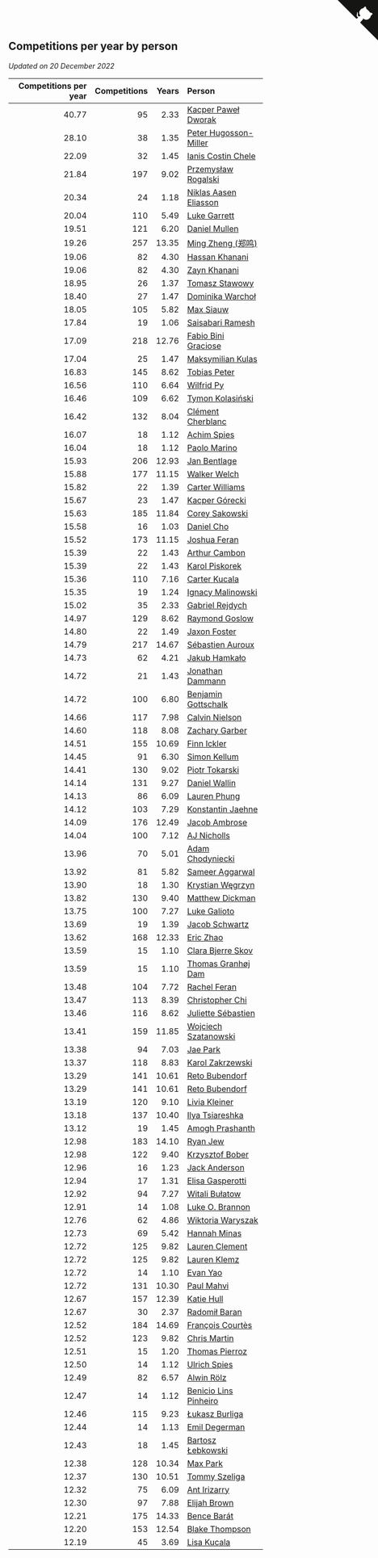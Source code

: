 ## Competitions per year by person

*Updated on 20 December 2022*

| Competitions per year | Competitions | Years | Person |
| ---: | ---: | ---: | :--- |
| 40.77 | 95 | 2.33 | [Kacper Paweł Dworak](https://www.worldcubeassociation.org/persons/2020DWOR01) |
| 28.10 | 38 | 1.35 | [Peter Hugosson-Miller](https://www.worldcubeassociation.org/persons/2021HUGO01) |
| 22.09 | 32 | 1.45 | [Ianis Costin Chele](https://www.worldcubeassociation.org/persons/2021CHEL01) |
| 21.84 | 197 | 9.02 | [Przemysław Rogalski](https://www.worldcubeassociation.org/persons/2013ROGA02) |
| 20.34 | 24 | 1.18 | [Niklas Aasen Eliasson](https://www.worldcubeassociation.org/persons/2021ELIA01) |
| 20.04 | 110 | 5.49 | [Luke Garrett](https://www.worldcubeassociation.org/persons/2017GARR05) |
| 19.51 | 121 | 6.20 | [Daniel Mullen](https://www.worldcubeassociation.org/persons/2016MULL04) |
| 19.26 | 257 | 13.35 | [Ming Zheng (郑鸣)](https://www.worldcubeassociation.org/persons/2009ZHEN11) |
| 19.06 | 82 | 4.30 | [Hassan Khanani](https://www.worldcubeassociation.org/persons/2018KHAN26) |
| 19.06 | 82 | 4.30 | [Zayn Khanani](https://www.worldcubeassociation.org/persons/2018KHAN28) |
| 18.95 | 26 | 1.37 | [Tomasz Stawowy](https://www.worldcubeassociation.org/persons/2021STAW01) |
| 18.40 | 27 | 1.47 | [Dominika Warchoł](https://www.worldcubeassociation.org/persons/2021WARC01) |
| 18.05 | 105 | 5.82 | [Max Siauw](https://www.worldcubeassociation.org/persons/2017SIAU02) |
| 17.84 | 19 | 1.06 | [Saisabari Ramesh](https://www.worldcubeassociation.org/persons/2021RAME01) |
| 17.09 | 218 | 12.76 | [Fabio Bini Graciose](https://www.worldcubeassociation.org/persons/2010GRAC02) |
| 17.04 | 25 | 1.47 | [Maksymilian Kulas](https://www.worldcubeassociation.org/persons/2021KULA02) |
| 16.83 | 145 | 8.62 | [Tobias Peter](https://www.worldcubeassociation.org/persons/2014PETE03) |
| 16.56 | 110 | 6.64 | [Wilfrid Py](https://www.worldcubeassociation.org/persons/2016PYWI01) |
| 16.46 | 109 | 6.62 | [Tymon Kolasiński](https://www.worldcubeassociation.org/persons/2016KOLA02) |
| 16.42 | 132 | 8.04 | [Clément Cherblanc](https://www.worldcubeassociation.org/persons/2014CHER05) |
| 16.07 | 18 | 1.12 | [Achim Spies](https://www.worldcubeassociation.org/persons/2021SPIE01) |
| 16.04 | 18 | 1.12 | [Paolo Marino](https://www.worldcubeassociation.org/persons/2021MARI04) |
| 15.93 | 206 | 12.93 | [Jan Bentlage](https://www.worldcubeassociation.org/persons/2010BENT01) |
| 15.88 | 177 | 11.15 | [Walker Welch](https://www.worldcubeassociation.org/persons/2011WELC01) |
| 15.82 | 22 | 1.39 | [Carter Williams](https://www.worldcubeassociation.org/persons/2021WILL06) |
| 15.67 | 23 | 1.47 | [Kacper Górecki](https://www.worldcubeassociation.org/persons/2021GORE01) |
| 15.63 | 185 | 11.84 | [Corey Sakowski](https://www.worldcubeassociation.org/persons/2011SAKO01) |
| 15.58 | 16 | 1.03 | [Daniel Cho](https://www.worldcubeassociation.org/persons/2021CHOD01) |
| 15.52 | 173 | 11.15 | [Joshua Feran](https://www.worldcubeassociation.org/persons/2011FERA01) |
| 15.39 | 22 | 1.43 | [Arthur Cambon](https://www.worldcubeassociation.org/persons/2021CAMB01) |
| 15.39 | 22 | 1.43 | [Karol Piskorek](https://www.worldcubeassociation.org/persons/2021PISK01) |
| 15.36 | 110 | 7.16 | [Carter Kucala](https://www.worldcubeassociation.org/persons/2015KUCA01) |
| 15.35 | 19 | 1.24 | [Ignacy Malinowski](https://www.worldcubeassociation.org/persons/2021MALI02) |
| 15.02 | 35 | 2.33 | [Gabriel Rejdych](https://www.worldcubeassociation.org/persons/2020REJD01) |
| 14.97 | 129 | 8.62 | [Raymond Goslow](https://www.worldcubeassociation.org/persons/2014GOSL01) |
| 14.80 | 22 | 1.49 | [Jaxon Foster](https://www.worldcubeassociation.org/persons/2021FOST01) |
| 14.79 | 217 | 14.67 | [Sébastien Auroux](https://www.worldcubeassociation.org/persons/2008AURO01) |
| 14.73 | 62 | 4.21 | [Jakub Hamkało](https://www.worldcubeassociation.org/persons/2018HAMK01) |
| 14.72 | 21 | 1.43 | [Jonathan Dammann](https://www.worldcubeassociation.org/persons/2021DAMM01) |
| 14.72 | 100 | 6.80 | [Benjamin Gottschalk](https://www.worldcubeassociation.org/persons/2016GOTT01) |
| 14.66 | 117 | 7.98 | [Calvin Nielson](https://www.worldcubeassociation.org/persons/2014NIEL03) |
| 14.60 | 118 | 8.08 | [Zachary Garber](https://www.worldcubeassociation.org/persons/2014GARB01) |
| 14.51 | 155 | 10.69 | [Finn Ickler](https://www.worldcubeassociation.org/persons/2012ICKL01) |
| 14.45 | 91 | 6.30 | [Simon Kellum](https://www.worldcubeassociation.org/persons/2016KELL12) |
| 14.41 | 130 | 9.02 | [Piotr Tokarski](https://www.worldcubeassociation.org/persons/2013TOKA01) |
| 14.14 | 131 | 9.27 | [Daniel Wallin](https://www.worldcubeassociation.org/persons/2013WALL03) |
| 14.13 | 86 | 6.09 | [Lauren Phung](https://www.worldcubeassociation.org/persons/2016PHUN02) |
| 14.12 | 103 | 7.29 | [Konstantin Jaehne](https://www.worldcubeassociation.org/persons/2015JAEH01) |
| 14.09 | 176 | 12.49 | [Jacob Ambrose](https://www.worldcubeassociation.org/persons/2010AMBR01) |
| 14.04 | 100 | 7.12 | [AJ Nicholls](https://www.worldcubeassociation.org/persons/2015NICH04) |
| 13.96 | 70 | 5.01 | [Adam Chodyniecki](https://www.worldcubeassociation.org/persons/2017CHOD02) |
| 13.92 | 81 | 5.82 | [Sameer Aggarwal](https://www.worldcubeassociation.org/persons/2017AGGA01) |
| 13.90 | 18 | 1.30 | [Krystian Węgrzyn](https://www.worldcubeassociation.org/persons/2021WEGR01) |
| 13.82 | 130 | 9.40 | [Matthew Dickman](https://www.worldcubeassociation.org/persons/2013DICK01) |
| 13.75 | 100 | 7.27 | [Luke Galioto](https://www.worldcubeassociation.org/persons/2015GALI02) |
| 13.69 | 19 | 1.39 | [Jacob Schwartz](https://www.worldcubeassociation.org/persons/2021SCHW01) |
| 13.62 | 168 | 12.33 | [Eric Zhao](https://www.worldcubeassociation.org/persons/2010ZHAO19) |
| 13.59 | 15 | 1.10 | [Clara Bjerre Skov](https://www.worldcubeassociation.org/persons/2021SKOV01) |
| 13.59 | 15 | 1.10 | [Thomas Granhøj Dam](https://www.worldcubeassociation.org/persons/2021DAMT01) |
| 13.48 | 104 | 7.72 | [Rachel Feran](https://www.worldcubeassociation.org/persons/2015FERA01) |
| 13.47 | 113 | 8.39 | [Christopher Chi](https://www.worldcubeassociation.org/persons/2014CHIC01) |
| 13.46 | 116 | 8.62 | [Juliette Sébastien](https://www.worldcubeassociation.org/persons/2014SEBA01) |
| 13.41 | 159 | 11.85 | [Wojciech Szatanowski](https://www.worldcubeassociation.org/persons/2011SZAT01) |
| 13.38 | 94 | 7.03 | [Jae Park](https://www.worldcubeassociation.org/persons/2015PARK24) |
| 13.37 | 118 | 8.83 | [Karol Zakrzewski](https://www.worldcubeassociation.org/persons/2014ZAKR01) |
| 13.29 | 141 | 10.61 | [Reto Bubendorf](https://www.worldcubeassociation.org/persons/2012BUBE01) |
| 13.29 | 141 | 10.61 | [Reto Bubendorf](https://www.worldcubeassociation.org/persons/2012BUBE01) |
| 13.19 | 120 | 9.10 | [Livia Kleiner](https://www.worldcubeassociation.org/persons/2013KLEI03) |
| 13.18 | 137 | 10.40 | [Ilya Tsiareshka](https://www.worldcubeassociation.org/persons/2012TERE01) |
| 13.12 | 19 | 1.45 | [Amogh Prashanth](https://www.worldcubeassociation.org/persons/2021PRAS01) |
| 12.98 | 183 | 14.10 | [Ryan Jew](https://www.worldcubeassociation.org/persons/2008JEWR01) |
| 12.98 | 122 | 9.40 | [Krzysztof Bober](https://www.worldcubeassociation.org/persons/2013BOBE01) |
| 12.96 | 16 | 1.23 | [Jack Anderson](https://www.worldcubeassociation.org/persons/2021ANDE05) |
| 12.94 | 17 | 1.31 | [Elisa Gasperotti](https://www.worldcubeassociation.org/persons/2021GASP01) |
| 12.92 | 94 | 7.27 | [Witali Bułatow](https://www.worldcubeassociation.org/persons/2015BUAT01) |
| 12.91 | 14 | 1.08 | [Luke O. Brannon](https://www.worldcubeassociation.org/persons/2021BRAN02) |
| 12.76 | 62 | 4.86 | [Wiktoria Waryszak](https://www.worldcubeassociation.org/persons/2018WARY01) |
| 12.73 | 69 | 5.42 | [Hannah Minas](https://www.worldcubeassociation.org/persons/2017MINA04) |
| 12.72 | 125 | 9.82 | [Lauren Clement](https://www.worldcubeassociation.org/persons/2013KLEM01) |
| 12.72 | 125 | 9.82 | [Lauren Klemz](https://www.worldcubeassociation.org/persons/2013KLEM01) |
| 12.72 | 14 | 1.10 | [Evan Yao](https://www.worldcubeassociation.org/persons/2021YAOE02) |
| 12.72 | 131 | 10.30 | [Paul Mahvi](https://www.worldcubeassociation.org/persons/2012MAHV01) |
| 12.67 | 157 | 12.39 | [Katie Hull](https://www.worldcubeassociation.org/persons/2010HULL01) |
| 12.67 | 30 | 2.37 | [Radomił Baran](https://www.worldcubeassociation.org/persons/2020BARA02) |
| 12.52 | 184 | 14.69 | [François Courtès](https://www.worldcubeassociation.org/persons/2008COUR01) |
| 12.52 | 123 | 9.82 | [Chris Martin](https://www.worldcubeassociation.org/persons/2013MART03) |
| 12.51 | 15 | 1.20 | [Thomas Pierroz](https://www.worldcubeassociation.org/persons/2021PIER01) |
| 12.50 | 14 | 1.12 | [Ulrich Spies](https://www.worldcubeassociation.org/persons/2021SPIE02) |
| 12.49 | 82 | 6.57 | [Alwin Rölz](https://www.worldcubeassociation.org/persons/2016ROLZ01) |
| 12.47 | 14 | 1.12 | [Benicio Lins Pinheiro](https://www.worldcubeassociation.org/persons/2021PINH01) |
| 12.46 | 115 | 9.23 | [Łukasz Burliga](https://www.worldcubeassociation.org/persons/2013BURL01) |
| 12.44 | 14 | 1.13 | [Emil Degerman](https://www.worldcubeassociation.org/persons/2021DEGE01) |
| 12.43 | 18 | 1.45 | [Bartosz Łebkowski](https://www.worldcubeassociation.org/persons/2021LEBK01) |
| 12.38 | 128 | 10.34 | [Max Park](https://www.worldcubeassociation.org/persons/2012PARK03) |
| 12.37 | 130 | 10.51 | [Tommy Szeliga](https://www.worldcubeassociation.org/persons/2012SZEL01) |
| 12.32 | 75 | 6.09 | [Ant Irizarry](https://www.worldcubeassociation.org/persons/2016IRIZ02) |
| 12.30 | 97 | 7.88 | [Elijah Brown](https://www.worldcubeassociation.org/persons/2015BROW03) |
| 12.21 | 175 | 14.33 | [Bence Barát](https://www.worldcubeassociation.org/persons/2008BARA01) |
| 12.20 | 153 | 12.54 | [Blake Thompson](https://www.worldcubeassociation.org/persons/2010THOM03) |
| 12.19 | 45 | 3.69 | [Lisa Kucala](https://www.worldcubeassociation.org/persons/2019KUCA01) |


<a href="https://github.com/JustinTimeCuber/wca_statistics" class="github-corner" aria-label="View source on Github"><svg width="80" height="80" viewBox="0 0 250 250" style="fill:#151513; color:#fff; position: absolute; top: 0; border: 0; right: 0;" aria-hidden="true"><path d="M0,0 L115,115 L130,115 L142,142 L250,250 L250,0 Z"></path><path d="M128.3,109.0 C113.8,99.7 119.0,89.6 119.0,89.6 C122.0,82.7 120.5,78.6 120.5,78.6 C119.2,72.0 123.4,76.3 123.4,76.3 C127.3,80.9 125.5,87.3 125.5,87.3 C122.9,97.6 130.6,101.9 134.4,103.2" fill="currentColor" style="transform-origin: 130px 106px;" class="octo-arm"></path><path d="M115.0,115.0 C114.9,115.1 118.7,116.5 119.8,115.4 L133.7,101.6 C136.9,99.2 139.9,98.4 142.2,98.6 C133.8,88.0 127.5,74.4 143.8,58.0 C148.5,53.4 154.0,51.2 159.7,51.0 C160.3,49.4 163.2,43.6 171.4,40.1 C171.4,40.1 176.1,42.5 178.8,56.2 C183.1,58.6 187.2,61.8 190.9,65.4 C194.5,69.0 197.7,73.2 200.1,77.6 C213.8,80.2 216.3,84.9 216.3,84.9 C212.7,93.1 206.9,96.0 205.4,96.6 C205.1,102.4 203.0,107.8 198.3,112.5 C181.9,128.9 168.3,122.5 157.7,114.1 C157.9,116.9 156.7,120.9 152.7,124.9 L141.0,136.5 C139.8,137.7 141.6,141.9 141.8,141.8 Z" fill="currentColor" class="octo-body"></path></svg></a><style>.github-corner:hover .octo-arm{animation:octocat-wave 560ms ease-in-out}@keyframes octocat-wave{0%,100%{transform:rotate(0)}20%,60%{transform:rotate(-25deg)}40%,80%{transform:rotate(10deg)}}@media (max-width:500px){.github-corner:hover .octo-arm{animation:none}.github-corner .octo-arm{animation:octocat-wave 560ms ease-in-out}}</style>
